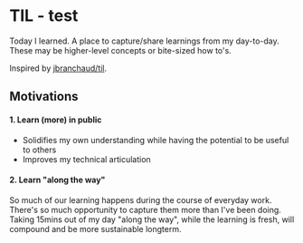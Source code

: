 # TIL - test

Today I learned.
A place to capture/share learnings from my day-to-day. These may be higher-level concepts or bite-sized how to's.

Inspired by [jbranchaud/til](https://github.com/jbranchaud/til).

## Motivations

#### 1. Learn (more) in public

- Solidifies my own understanding while having the potential to be useful to others
- Improves my technical articulation

#### 2. Learn "along the way"

So much of our learning happens during the course of everyday work. There's so much opportunity to capture them more than I've been doing.
Taking 15mins out of my day "along the way", while the learning is fresh, will compound and be more sustainable longterm.

